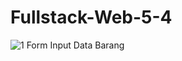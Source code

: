 # Fullstack-Web-5-4

![1  Form Input Data Barang](https://user-images.githubusercontent.com/73387063/98120367-720e9d00-1ee0-11eb-9bf4-03c84d14ab30.PNG)
